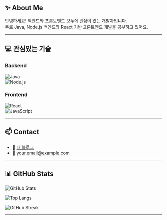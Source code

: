 ## ✨ About Me

안녕하세요! 백엔드와 프론트엔드 모두에 관심이 있는 개발자입니다.  
주로 Java, Node.js 백엔드와 React 기반 프론트엔드 개발을 공부하고 있어요.

---

## 💻 관심있는 기술

### Backend  
![Java](https://img.shields.io/badge/Java-007396?style=for-the-badge&logo=openjdk&logoColor=white)  
![Node.js](https://img.shields.io/badge/Node.js-339933?style=for-the-badge&logo=nodedotjs&logoColor=white)

### Frontend  
![React](https://img.shields.io/badge/React-20232A?style=for-the-badge&logo=react&logoColor=61DAFB)  
![JavaScript](https://img.shields.io/badge/JavaScript-F7DF1E?style=for-the-badge&logo=javascript&logoColor=black)

---

## 📫 Contact

- 📝 [내 블로그](https://your-blog-url.com)  
- 📧 your.email@example.com  

---

## 📊 GitHub Stats

![GitHub Stats](https://github-readme-stats.vercel.app/api?username=YOUR_GITHUB_ID&show_icons=true&theme=radical)

![Top Langs](https://github-readme-stats.vercel.app/api/top-langs/?username=YOUR_GITHUB_ID&layout=compact&theme=radical)

![GitHub Streak](https://streak-stats.demolab.com?user=YOUR_GITHUB_ID&theme=radical&date_format=M%20j%5B%2C%20Y%5D)

---
